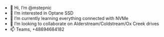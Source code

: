 - 👋 Hi, I’m @mstepnic
- 👀 I’m interested in Optane SSD
- 🌱 I’m currently learning everything connected with NVMe
- 💞️ I’m looking to collaborate on Alderstream/Coldstream/Ox Creek drives
- 📫 Teams, +48694684182

<!---
mstepnic/mstepnic is a ✨ special ✨ repository because its `README.md` (this file) appears on your GitHub profile.
You can click the Preview link to take a look at your changes.
--->
